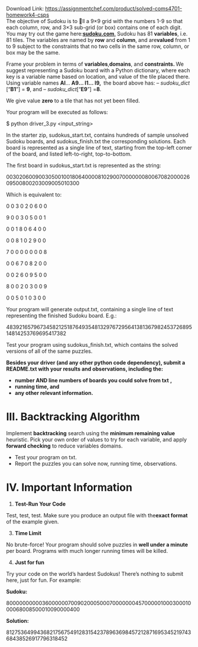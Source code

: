 Download Link: https://assignmentchef.com/product/solved-coms4701-homework4-csps
<br>
The objective of Sudoku is to ll a 9×9 grid with the numbers 1-9 so that each column, row, and 3×3 sub-grid (or box) contains one of each digit. You may try out the game here: <u>​</u><strong><u><a href="http://www.sudoku.com/">sudoku.com</a></u></strong><u>​</u><a href="http://www.sudoku.com/">.</a> Sudoku has 81 ​<strong>variables</strong>​, i.e. 81 tiles. The variables are named by ​<strong>row</strong>​ and ​<strong>column</strong>​, and are ​<strong>valued</strong>​ from 1 to 9 subject to the constraints that no two cells in the same row, column, or box may be the same.

Frame your problem in terms of ​<strong>variables</strong>​, ​<strong>domains</strong>​, and ​<strong>constraints. </strong>​We suggest representing a Sudoku board with a Python dictionary, where each key is a variable name based on location, and value of the tile placed there. Using variable names ​<strong>Al</strong>​… <strong>A9… I1… I9, </strong>​ ​ the board above has: –          <em>sudoku_dict</em>​[“​<strong>B1</strong>​”] = <strong>9</strong>​​, and  –      <em>sudoku_dict</em>​[“​<strong>E9</strong>​”] = ​<strong>8</strong>​.

We give value ​<strong>zero</strong>​ to a tile that has not yet been filled.

Your program will be executed as follows:

$ python driver_3.py &lt;input_string&gt;

In the starter zip, ​sudokus_start.txt​, contains hundreds of sample unsolved Sudoku boards, and sudokus_finish.txt​ the corresponding solutions. Each board is represented as a single line of text, starting from the top-left corner of the board, and listed left-to-right, top-to-bottom.

The first board in ​sudokus_start.txt​ is represented as the string:

003020600900305001001806400008102900700000008006708200002609500800203009005010300

Which is equivalent to:

0  0  3  0  2  0  6  0  0

9  0  0  3  0  5  0  0  1

0  0  1  8  0  6  4  0  0

0  0  8  1  0  2  9  0  0

7  0  0  0  0  0  0  0  8

0  0  6  7  0  8  2  0  0

0  0  2  6  0  9  5  0  0

8  0  0  2  0  3  0  0  9

0  0  5  0  1  0  3  0  0




Your program will generate ​output.txt, containing a single line of text representing the finished Sudoku​      board. E.g.:

483921657967345821251876493548132976729564138136798245372689514814253769695417382




Test your program using ​sudokus_finish.txt​, which contains the solved versions of all of the same puzzles.




<strong>Besides your driver (and any other python code dependency), submit a </strong>​<strong>README.txt</strong>​<strong> with your results and observations, including the: </strong>

<ul>

 <li><strong>number AND line numbers of boards you could solve from </strong><strong>txt</strong>​ <strong>,</strong>​</li>

 <li><strong>running time, and </strong></li>

 <li><strong>any other relevant information. </strong></li>

</ul>




<h1>III.   Backtracking Algorithm</h1>

Implement <strong>backtracking</strong>​ search using the ​ <strong>minimum remaining value</strong>​      ​ heuristic. Pick your own order of​             values to try for each variable, and apply ​<strong>forward checking</strong>​ ​to reduce variables domains.

<ul>

 <li>Test your program on ​txt​.</li>

 <li>Report the puzzles you can solve now, running time, observations.</li>

</ul>




<h1>IV.  Important Information</h1>

<ol>

 <li><strong>Test-Run Your Code </strong></li>

</ol>

Test, test, test. Make sure you produce an output file with the ​<strong>exact format </strong>​of the example given.

<ol start="3">

 <li><strong>Time Limit</strong></li>

</ol>

No brute-force! Your program should solve puzzles in ​<strong>well under a minute</strong>​ per board. Programs with much longer running times will be killed.

<ol start="4">

 <li><strong>Just for fun </strong></li>

</ol>

Try your code on the world’s hardest Sudokus! There’s nothing to submit here, just for fun. For example:




<strong>Sudoku: </strong>

800000000003600000070090200050007000000045700000100030001000068008500010090000400

<strong> </strong>

<strong>Solution: </strong>

812753649943682175675491283154237896369845721287169534521974368438526917796318452





